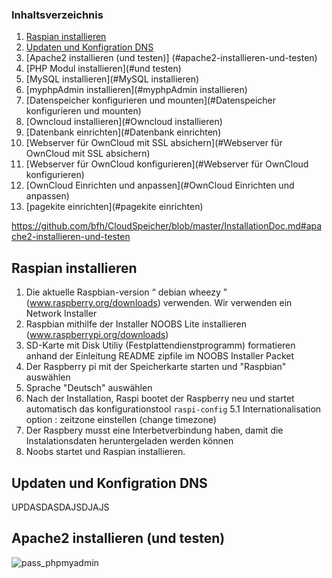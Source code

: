 
### Inhaltsverzeichnis
		
1. [Raspian installieren](#raspian-installieren)
2. [Updaten und Konfigration DNS](#updaten-und-konfigration-dns)
3. [Apache2 installieren (und testen)] (#apache2-installieren-und-testen)
4. [PHP Modul installieren](#und testen)
5. [MySQL installieren](#MySQL installieren)
6. [myphpAdmin installieren](#myphpAdmin installieren)
7. [Datenspeicher konfigurieren und mounten](#Datenspeicher konfigurieren und mounten)
8. [Owncloud installieren](#Owncloud installieren)
9. [Datenbank einrichten](#Datenbank einrichten)
10. [Webserver für OwnCloud mit SSL absichern](#Webserver für OwnCloud mit SSL absichern)
11. [Webserver für OwnCloud konfigurieren](#Webserver für OwnCloud konfigurieren)
12. [OwnCloud Einrichten und anpassen](#OwnCloud Einrichten und anpassen)
13. [pagekite einrichten](#pagekite einrichten)

https://github.com/bfh/CloudSpeicher/blob/master/InstallationDoc.md#apache2-installieren-und-testen

## Raspian installieren
1. Die aktuelle Raspbian-version “ debian wheezy ” (www.raspberry.org/downloads) verwenden. Wir verwenden ein Network Installer
2. Raspbian mithilfe der Installer  NOOBS Lite installieren (www.raspberrypi.org/downloads) 
3. SD-Karte mit Disk Utiliy (Festplattendienstprogramm) formatieren anhand  der Einleitung README zipfile im NOOBS Installer Packet
3. Der Raspberry pi mit der Speicherkarte starten und "Raspbian" auswählen
4. Sprache "Deutsch" auswählen
5. Nach der Installation, Raspi bootet der Raspberry neu und startet automatisch das konfigurationstool 
	`raspi-config`
  5.1 Internationalisation option : zeitzone einstellen (change timezone)
6. Der Raspbery musst eine Interbetverbindung haben, damit  die Instalationsdaten heruntergeladen werden können
7. Noobs startet und Raspian installieren.

## Updaten und Konfigration DNS

UPDASDASDAJSDJAJS

## Apache2 installieren (und testen)

![pass_phpmyadmin](https://cloud.githubusercontent.com/assets/21320216/19012586/8297fd72-87ba-11e6-9e03-046b4bebe930.png)
